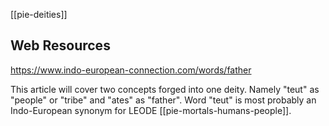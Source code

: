 [[pie-deities]]

## Web Resources
https://www.indo-european-connection.com/words/father

This article will cover two concepts forged into one deity. Namely "teut" as "people" or "tribe" and "ates" as "father".
Word "teut" is most probably an Indo-European synonym for LEODE [[pie-mortals-humans-people]].